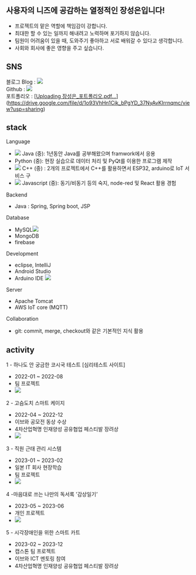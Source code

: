 ## 사용자의 니즈에 공감하는 열정적인  장성은입니다!

- 프로젝트의 맡은 역할에 책임감이 강합니다.
- 최대한 할 수 있는 일까지 해내려고 노력하며 포기하지 않습니다.
- 팀원이 어려움이 있을 때, 도와주기 좋아하고 서로 배워갈 수 있다고 생각합니다.
- 사회와 회사에 좋은 영향을 주고 싶습니다.

## SNS 
블로그 Blog : <a href="https://jangmay.tistory.com/" target="_blank"><img src="https://img.shields.io/badge/blog-orange?style=flat-square&logo=&logoColor=white"/></a><br>
Github : <a href="https://github.com/EunSung98" target="_blank"><img src="https://img.shields.io/badge/Github-black?style=flat-square&logo=&logoColor=white"/></a><br>
포트폴리오 : [[Uploading 장성은_포트폴리오.pdf…]()](https://drive.google.com/file/d/1o93VhHn1Cik_bPgYD_37NyAvKIrrnqmc/view?usp=sharing)

## stack
Language
- ![](https://img.shields.io/badge/-Java-007396?style=flat&logo=JavalogoColor=white) Java (중): 1년동안 Java를 공부해왔으며 framwork에서 응용
- Python (중): 현장 실습으로 데이터 처리 및 PyQt를 이용한 프로그램 제작
- ![](https://img.shields.io/badge/-c++-00599C?style=flat&logo=cpluspluslogoColor=white) C++ (중) : 2개의 프로젝트에서 C++를 활용하면서 ESP32, arduino로 IoT 서비스 구
- ![](https://img.shields.io/badge/-javascript-F7DF1E?style=flat&logo=javascript&logoColor=white) Javascript (중): 동기/비동기 등의 숙지, node-red 및 React 활용 경험

Backend
- Java : Spring, Spring boot, JSP

Database
- MySQL![](https://img.shields.io/badge/-mysql-4479A1?style=flat&logo=mysql&logoColor=white)
- MongoDB
- firebase

Development
- eclipse, IntelliJ
- Android Studio
- Arduino IDE ![](https://img.shields.io/badge/-arduino-00979D?style=flat&logo=arduino&logoColor=white)

Server
- Apache Tomcat
- AWS IoT core (MQTT)

Collaboration
- git: commit, merge, checkout와 같은 기본적인 지식 활용

## activity

1 - 하나도 안 궁금한 코시국 테스트 [심리테스트 사이트]
- 2022-01 ~ 2022-08
- 팀 프로젝트
- ![](https://github.com/EunSung98/covidPersonalityTes)

2 - 고슴도치 스마트 케이지
- 2022-04 ~ 2022-12
- 이브와 공모전 동상 수상
- 4차산업혁명 인재양성 공유협업 페스티발 장려상
- ![](https://github.com/EunSung98/hedgeHouse)

3 - 직원 근태 관리 시스템
- 2023-01 ~ 2023-02
- 일본 IT 회사 현장학습
- 팀 프로젝트
- ![](https://github.com/EunSung98/fosFieldTrip)

4 -마음대로 쓰는 나만의 독서록 '감상일기’
- 2023-05 ~ 2023-06
- 개인 프로젝트
- ![](https://github.com/EunSung98/readMemo)

5 - 시각장애인을 위한 스마트 카트
- 2023-02 ~ 2023-12
- 캡스톤 팀 프로젝트
- 이브와 ICT 멘토링 참여
- 4차산업혁명 인재양성 공유협업 페스티발 장려상

